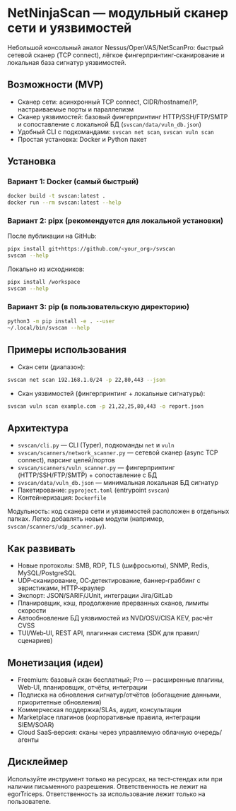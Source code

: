 # NetNinjaScan — модульный сканер сети и уязвимостей

Небольшой консольный аналог Nessus/OpenVAS/NetScanPro: быстрый сетевой сканер (TCP connect), лёгкое фингерпринтинг‑сканирование и локальная база сигнатур уязвимостей.

## Возможности (MVP)
- Сканер сети: асинхронный TCP connect, CIDR/hostname/IP, настраиваемые порты и параллелизм
- Сканер уязвимостей: базовый фингерпринтинг HTTP/SSH/FTP/SMTP и сопоставление с локальной БД (`svscan/data/vuln_db.json`)
- Удобный CLI с подкомандами: `svscan net scan`, `svscan vuln scan`
- Простая установка: Docker и Python пакет

## Установка

### Вариант 1: Docker (самый быстрый)
```bash
docker build -t svscan:latest .
docker run --rm svscan:latest --help
```

### Вариант 2: pipx (рекомендуется для локальной установки)
После публикации на GitHub:
```bash
pipx install git+https://github.com/<your_org>/svscan
svscan --help
```
Локально из исходников:
```bash
pipx install /workspace
svscan --help
```

### Вариант 3: pip (в пользовательскую директорию)
```bash
python3 -m pip install -e . --user
~/.local/bin/svscan --help
```

## Примеры использования
- Скан сети (диапазон):
```bash
svscan net scan 192.168.1.0/24 -p 22,80,443 --json
```
- Скан уязвимостей (фингерпринтинг + локальные сигнатуры):
```bash
svscan vuln scan example.com -p 21,22,25,80,443 -o report.json
```

## Архитектура
- `svscan/cli.py` — CLI (Typer), подкоманды `net` и `vuln`
- `svscan/scanners/network_scanner.py` — сетевой сканер (async TCP connect), парсинг целей/портов
- `svscan/scanners/vuln_scanner.py` — фингерпринтинг (HTTP/SSH/FTP/SMTP) + сопоставление с БД
- `svscan/data/vuln_db.json` — минимальная локальная БД сигнатур
- Пакетирование: `pyproject.toml` (entrypoint `svscan`)
- Контейнеризация: `Dockerfile`

Модульность: код сканера сети и уязвимостей расположен в отдельных папках. Легко добавлять новые модули (например, `svscan/scanners/udp_scanner.py`).

## Как развивать
- Новые протоколы: SMB, RDP, TLS (шифросьюты), SNMP, Redis, MySQL/PostgreSQL
- UDP‑сканирование, ОС‑детектирование, баннер‑граббинг с эвристиками, HTTP‑краулер
- Экспорт: JSON/SARIF/JUnit, интеграции Jira/GitLab
- Планировщик, кэш, продолжение прерванных сканов, лимиты скорости
- Автообновление БД уязвимостей из NVD/OSV/CISA KEV, расчёт CVSS
- TUI/Web‑UI, REST API, плагинная система (SDK для правил/сценариев)

## Монетизация (идеи)
- Freemium: базовый скан бесплатный; Pro — расширенные плагины, Web‑UI, планировщик, отчёты, интеграции
- Подписка на обновления сигнатур/отчётов (обогащение данными, приоритетные обновления)
- Коммерческая поддержка/SLAs, аудит, консультации
- Marketplace плагинов (корпоративные правила, интеграции SIEM/SOAR)
- Cloud SaaS‑версия: сканы через управляемую облачную очередь/агенты

## Дисклеймер
Используйте инструмент только на ресурсах, на тест‑стендах или при наличии письменного разрешения. Ответственность не лежит на egorTriceps. Ответственность за использование лежит только на пользователе.
